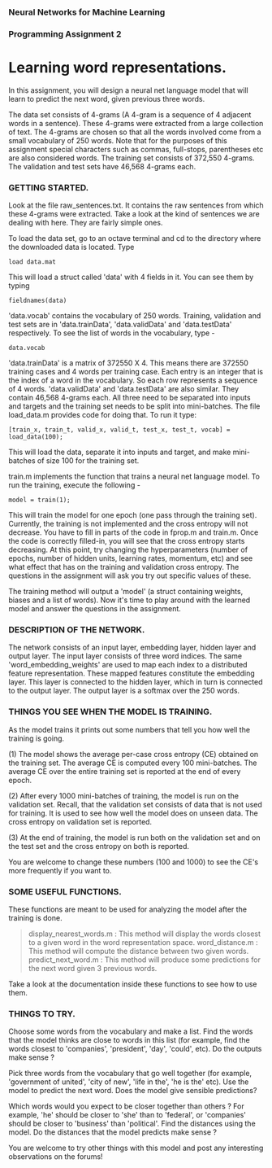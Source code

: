 ### Neural Networks for Machine Learning
### Programming Assignment 2
# Learning word representations.

In this assignment, you will design a neural net language model that will
learn to predict the next word, given previous three words.

The data set consists of 4-grams (A 4-gram is a sequence of 4 adjacent words
in a sentence). These 4-grams were extracted from a large collection of text.
The 4-grams are chosen so that all the words involved come
from a small vocabulary of 250 words. Note that for the purposes of this
assignment special characters such as commas, full-stops, parentheses etc
are also considered words. The training set consists of 372,550 4-grams. The
validation and test sets have 46,568 4-grams each.

### GETTING STARTED.
Look at the file raw_sentences.txt. It contains the raw sentences from which
these 4-grams were extracted. Take a look at the kind of sentences we are
dealing with here. They are fairly simple ones.

To load the data set, go to an octave terminal and cd to the directory where the
downloaded data is located. Type

    load data.mat

This will load a struct called 'data' with 4 fields in it.
You can see them by typing

    fieldnames(data)

'data.vocab' contains the vocabulary of 250 words. Training, validation and
test sets are in 'data.trainData', 'data.validData' and 'data.testData'  respectively.
To see the list of words in the vocabulary, type -

    data.vocab

'data.trainData' is a matrix of 372550 X 4. This means there are 372550
training cases and 4 words per training case. Each entry is an integer that is
the index of a word in the vocabulary. So each row represents a sequence of 4
words. 'data.validData' and 'data.testData' are also similar. They contain
46,568 4-grams each. All three need to be separated into inputs and targets
and the training set needs to be split into mini-batches. The file load_data.m
provides code for doing that. To run it type:

    [train_x, train_t, valid_x, valid_t, test_x, test_t, vocab] = load_data(100);

This will load the data, separate it into inputs and target, and make
mini-batches of size 100 for the training set.

train.m implements the function that trains a neural net language model.
To run the training, execute the following -

    model = train(1);

This will train the model for one epoch (one pass through the training set).
Currently, the training is not implemented and the cross entropy will not
decrease. You have to fill in parts of the code in fprop.m and train.m.
Once the code is correctly filled-in, you will see that the cross entropy
starts decreasing. At this point, try changing the hyperparameters (number
of epochs, number of hidden units, learning rates, momentum, etc) and see
what effect that has on the training and validation cross entropy. The
questions in the assignment will ask you try out specific values of these.

The training method will output a 'model' (a struct containing weights, biases
and a list of words). Now it's time to play around with the learned model
and answer the questions in the assignment.

### DESCRIPTION OF THE NETWORK.
The network consists of an input layer, embedding layer, hidden layer and output
layer. The input layer consists of three word indices. The same
'word_embedding_weights' are used to map each index to a distributed feature
representation. These mapped features constitute the embedding layer. This layer
is connected to the hidden layer, which in turn is connected to the output
layer. The output layer is a softmax over the 250 words.

### THINGS YOU SEE WHEN THE MODEL IS TRAINING.
As the model trains it prints out some numbers that tell you how well the
training is going.

(1) The model shows the average per-case cross entropy (CE) obtained
on the training set. The average CE is computed every 100 mini-batches. The
average CE over the entire training set is reported at the end of every epoch.

(2) After every 1000 mini-batches of training, the model is run on the
validation set. Recall, that the validation set consists of data that is not
used for training. It is used to see how well the model does on unseen data. The
cross entropy on validation set is reported.

(3) At the end of training, the model is run both on the validation set and on
the test set and the cross entropy on both is reported.

You are welcome to change these numbers (100 and 1000) to see the CE's more
frequently if you want to.


### SOME USEFUL FUNCTIONS.
These functions are meant to be used for analyzing the model after the training
is done.
>display_nearest_words.m : This method will display the words closest to a
    given word in the word representation space.
>word_distance.m : This method will compute the distance between two given
    words.
>predict_next_word.m : This method will produce some predictions for the next
    word given 3 previous words.

Take a look at the documentation inside these functions to see how to use them.


### THINGS TO TRY.
Choose some words from the vocabulary and make a list. Find the words that
the model thinks are close to words in this list (for example, find the words
closest to 'companies', 'president', 'day', 'could', etc). Do the outputs make
sense ?

Pick three words from the vocabulary that go well together (for example,
'government of united', 'city of new', 'life in the', 'he is the' etc). Use
the model to predict the next word. Does the model give sensible predictions?

Which words would you expect to be closer together than others ? For example,
'he' should be closer to 'she' than to 'federal', or 'companies' should be
closer to 'business' than 'political'. Find the distances using the model.
Do the distances that the model predicts make sense ?

You are welcome to try other things with this model and post any interesting
observations on the forums!
